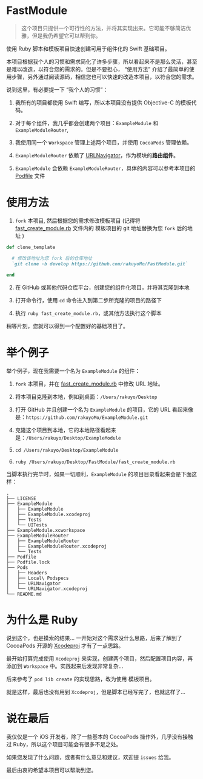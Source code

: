 # FastModule

> 这个项目只提供一个可行性的方法，并将其实现出来。它可能不够简洁优雅，但是我仍希望它可以帮到你。

使用 Ruby 脚本和模板项目快速创建可用于组件化的 Swift 基础项目。

本项目根据我个人的习惯和需求简化了许多步骤，所以看起来不是那么灵活，甚至是难以改造，以符合您的需求的。但是不要担心， “使用方法” 介绍了最简单的使用步骤，另外通过阅读源码，相信您也可以快速的改造本项目，以符合您的需求。 

说到这里，有必要提一下 “我个人的习惯”： 

1. 我所有的项目都使用 Swift 编写，所以本项目没有提供 Objective-C 的模板代码。

2. 对于每个组件，我几乎都会创建两个项目：`ExampleModule` 和 `ExampleModuleRouter`,

3. 我使用同一个 `Workspace` 管理上述两个项目，并使用 `CocoaPods` 管理依赖。

4.  `ExampleModuleRouter` 依赖了 [URLNavigator](https://github.com/devxoul/URLNavigator)，作为模块的**路由组件**。

5.  `ExampleModule`  会依赖  `ExampleModuleRouter`，具体的内容可以参考本项目的 [Podfile](https://github.com/rakuyoMo/FastModule/blob/master/Podfile) 文件

# 使用方法

1. `fork` 本项目, 然后根据您的需求修改模板项目 (记得将 [fast_create_module.rb](https://github.com/rakuyoMo/FastModule/blob/master/fast_create_module.rb) 文件内的 模板项目的 git 地址替换为您  `fork` 后的地址  )

```ruby
def clone_template

  # 修改该地址为您 fork 后的仓库地址
  `git clone -b develop https://github.com/rakuyoMo/FastModule.git`
  
end
```

2. 在 GitHub 或其他代码仓库平台，创建您的组件化项目，并将其克隆到本地

3. 打开命令行，使用 `cd` 命令进入到第二步所克隆的项目的路径下

4. 执行 `ruby fast_create_module.rb`，或其他方法执行这个脚本

稍等片刻，您就可以得到一个配置好的基础项目了。

# 举个例子

举个例子，现在我需要一个名为 `ExampleModule` 的组件：

1. `fork` 本项目，并在 [fast_create_module.rb](https://github.com/rakuyoMo/FastModule/blob/master/fast_create_module.rb) 中修改 URL 地址。  

2. 将本项目克隆到本地，例如到桌面：`/Users/rakuyo/Desktop`

2. 打开 GitHub 并且创建一个名为 `ExampleModule` 的项目，它的 URL 看起来像是：`https://github.com/rakuyoMo/ExampleModule.git`

3. 克隆这个项目到本地，它的本地路径看起来是：`/Users/rakuyo/Desktop/ExampleModule`

4. `cd /Users/rakuyo/Desktop/ExampleModule`

5. `ruby /Users/rakuyo/Desktop/FastModule/fast_create_module.rb`

当脚本执行完毕时，如果一切顺利，`ExampleModule` 的项目目录看起来会是下面这样：

```
.
├── LICENSE
├── ExampleModule
│   ├── ExampleModule
│   ├── ExampleModule.xcodeproj
│   ├── Tests
│   └── UITests
├── ExampleModule.xcworkspace
├── ExampleModuleRouter
│   ├── ExampleModuleRouter
│   ├── ExampleModuleRouter.xcodeproj
│   └── Tests
├── Podfile
├── Podfile.lock
├── Pods
│   ├── Headers
│   ├── Local\ Podspecs
│   ├── URLNavigator
│   └── URLNavigator.xcodeproj
└── README.md
```

# 为什么是 Ruby

说到这个，也是摸索的结果... 一开始对这个需求没什么思路，后来了解到了 CocoaPods 开源的 [Xcodeproj](https://github.com/CocoaPods/Xcodeproj) 才有了一点思路。

最开始打算完成使用 `Xcodeproj` 来实现，创建两个项目，然后配置项目内容，再添加到 `Workspace` 中。实践起来后发现非常复杂... 

后来参考了 `pod lib create` 的实现思路，改为使用 模板项目。

就是这样，最后也没有用到 `Xcodeproj`，但是脚本已经写完了，也就这样了...

# 说在最后

我仅仅是一个 iOS 开发者，除了一些基本的 CocoaPods 操作外，几乎没有接触过 Ruby，所以这个项目可能会有很多不足之处。

如果您发现了什么问题，或者有什么意见和建议，欢迎提 `issues` 给我。

最后由衷的希望本项目可以帮助到您。
